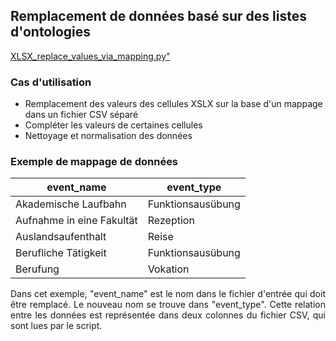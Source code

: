 <h2>Remplacement de données basé sur des listes d'ontologies</h2>

<a href="https://github.com/ieg-dhr/DigiKAR/blob/main/XLSX_replace_values_via_mapping.py">XLSX_replace_values_via_mapping.py"</a>

<h3>Cas d'utilisation</h3>

<ul>
  <li>Remplacement des valeurs des cellules XSLX sur la base d'un mappage dans un fichier CSV séparé</li>
  <li>Compléter les valeurs de certaines cellules</li>
  <li>Nettoyage et normalisation des données</li>
</ul>

<h3>Exemple de mappage de données</h3>

|event_name               |event_type       |
|-------------------------|-----------------|
|Akademische Laufbahn     |Funktionsausübung|
|Aufnahme in eine Fakultät|Rezeption        |
|Auslandsaufenthalt       |Reise            |
|Berufliche Tätigkeit     |Funktionsausübung|
|Berufung                 |Vokation         |

<p align="justify">Dans cet exemple, "event_name" est le nom dans le fichier d'entrée qui doit être remplacé. Le nouveau nom se trouve dans "event_type". 
  Cette relation entre les données est représentée dans deux colonnes du fichier CSV, qui sont lues par le script.</p>
